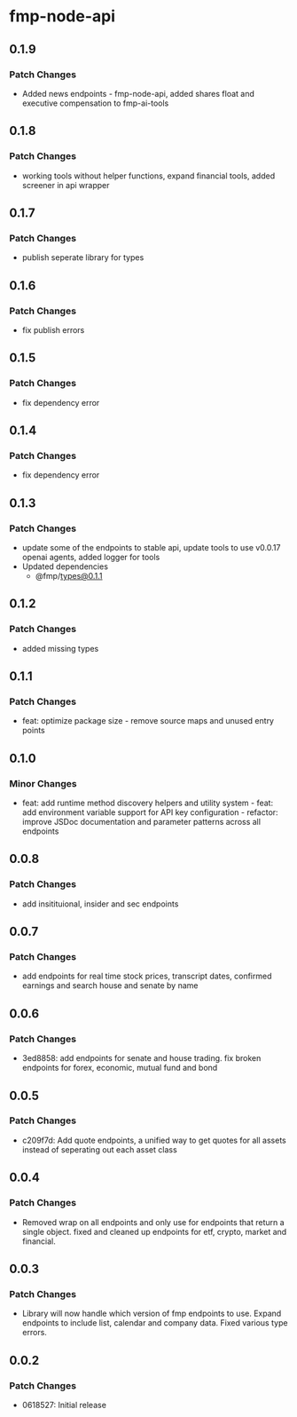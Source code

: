 # fmp-node-api

## 0.1.9

### Patch Changes

- Added news endpoints - fmp-node-api, added shares float and executive compensation to fmp-ai-tools

## 0.1.8

### Patch Changes

- working tools without helper functions, expand financial tools, added screener in api wrapper

## 0.1.7

### Patch Changes

- publish seperate library for types

## 0.1.6

### Patch Changes

- fix publish errors

## 0.1.5

### Patch Changes

- fix dependency error

## 0.1.4

### Patch Changes

- fix dependency error

## 0.1.3

### Patch Changes

- update some of the endpoints to stable api, update tools to use v0.0.17 openai agents, added logger for tools
- Updated dependencies
  - @fmp/types@0.1.1

## 0.1.2

### Patch Changes

- added missing types

## 0.1.1

### Patch Changes

- feat: optimize package size - remove source maps and unused entry points

## 0.1.0

### Minor Changes

- feat: add runtime method discovery helpers and utility system - feat: add environment variable support for API key configuration - refactor: improve JSDoc documentation and parameter patterns across all endpoints

## 0.0.8

### Patch Changes

- add insitituional, insider and sec endpoints

## 0.0.7

### Patch Changes

- add endpoints for real time stock prices, transcript dates, confirmed earnings and search house and senate by name

## 0.0.6

### Patch Changes

- 3ed8858: add endpoints for senate and house trading. fix broken endpoints for forex, economic, mutual fund and bond

## 0.0.5

### Patch Changes

- c209f7d: Add quote endpoints, a unified way to get quotes for all assets instead of seperating out each asset class

## 0.0.4

### Patch Changes

- Removed wrap on all endpoints and only use for endpoints that return a single object. fixed and cleaned up endpoints for etf, crypto, market and financial.

## 0.0.3

### Patch Changes

- Library will now handle which version of fmp endpoints to use. Expand endpoints to include list, calendar and company data. Fixed various type errors.

## 0.0.2

### Patch Changes

- 0618527: Initial release
